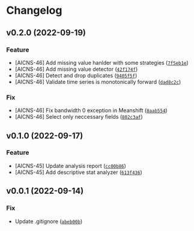 # Changelog

<!--next-version-placeholder-->

## v0.2.0 (2022-09-19)
### Feature
* [AICNS-46] Add missing value hanlder with some strategies ([`7f5eb1e`](https://github.com/Youngmin-An/aicns-univariate-analyzer/commit/7f5eb1e4a775d6869f1ca67b5d57cb015da7c8df))
* [AICNS-46] Add missing value detector ([`42f174f`](https://github.com/Youngmin-An/aicns-univariate-analyzer/commit/42f174fc3b398c7353f9e480f839ec49adb9f2a3))
* [AICNS-46] Detect and drop duplicates ([`9405f5f`](https://github.com/Youngmin-An/aicns-univariate-analyzer/commit/9405f5f11a6b527a75186b1c9a4da31331d60fc0))
* [AICNS-46] Validate time series is monotonically forward ([`dad8c2c`](https://github.com/Youngmin-An/aicns-univariate-analyzer/commit/dad8c2ce4062323f0bef2e0572f67752d7d27c2f))

### Fix
* [AICNS-46] Fix bandwidth 0 exception in Meanshift ([`8aab554`](https://github.com/Youngmin-An/aicns-univariate-analyzer/commit/8aab554ffb7f8ed1c19fa68d0daf95bb325eeb07))
* [AICNS-46] Select only neccessary fields ([`802c3af`](https://github.com/Youngmin-An/aicns-univariate-analyzer/commit/802c3af3c801ff5b5e88077c79e5116e37c3d5b3))

## v0.1.0 (2022-09-17)
### Feature
* [AICNS-45] Update analysis report ([`cc00b86`](https://github.com/Youngmin-An/aicns-univariate-analyzer/commit/cc00b86b416e6dffbadf89bb1b36259e429f5b49))
* [AICNS-45] Add descriptive stat analyzer ([`613f436`](https://github.com/Youngmin-An/aicns-univariate-analyzer/commit/613f436b094b7d16bab14f1ce4653042a8a86bc3))

## v0.0.1 (2022-09-14)
### Fix
* Update .gitignore ([`abeb00b`](https://github.com/Youngmin-An/aicns-univariate-analyzer/commit/abeb00b24ec787208e203d0695c689053d1d1788))
